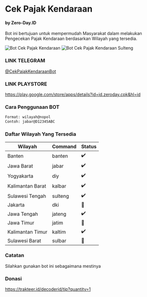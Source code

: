 # Cek Pajak Kendaraan
#### by Zero-Day.ID

Bot ini bertujuan untuk mempermudah Masyarakat dalam melakukan Pengecekan Pajak Kendaraan berdasarkan Wilayah yang tersedia.

![Bot Cek Pajak Kendaraan](https://img001.prntscr.com/file/img001/lVL2H2mfRP6YkwtwVeg6PQ.png)
![Bot Cek Pajak Kendaraan Sulteng](https://img001.prntscr.com/file/img001/Psyd5R4RSLabgiA3rJU4CQ.png)

### LINK TELEGRAM
[@CekPajakKendaraanBot](https://t.me/CekPajakKendaraanBot)

### LINK PLAYSTORE
https://play.google.com/store/apps/details?id=id.zeroday.cpk&hl=id

### Cara Penggunaan BOT

```bash
Format: wilayah@nopol
Contoh: jabar@D12345ABC
```

### Daftar Wilayah Yang Tersedia

| Wilayah | Command | Status |
| ------- | ------ | ------ |
| Banten | banten | :heavy_check_mark: |
| Jawa Barat | jabar | :heavy_check_mark: |
| Yogyakarta | diy | :heavy_check_mark: |
| Kalimantan Barat | kalbar | :heavy_check_mark: |
| Sulawesi Tengah | sulteng | :heavy_check_mark: |
| Jakarta | dki | :construction: |
| Jawa Tengah | jateng | :heavy_check_mark: |
| Jawa Timur | jatim | :construction: |
| Kalimantan Timur | kaltim | :heavy_check_mark: |
| Sulawesi Barat | sulbar | :construction: |

### Catatan

Silahkan gunakan bot ini sebagaimana mestinya

### Donasi
https://trakteer.id/decoderid/tip?quantity=1
